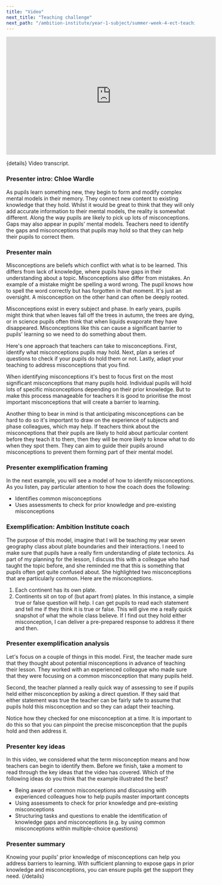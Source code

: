 ```yaml
---
title: "Video"
next_title: "Teaching challenge"
next_path: "/ambition-institute/year-1-subject/summer-week-4-ect-teaching-challenge"
---
```


<iframe width="560"
    height="315"
    src="https://www.youtube.com/embed/yYQAvRdSSas"
    title="YouTube video player"
    frameborder="0"
    allow="accelerometer; autoplay; clipboard-write; encrypted-media; gyroscope; picture-in-picture; web-share" allowfullscreen></iframe>

{details}
Video transcript.

### Presenter intro: Chloe Wardle

As pupils learn something new, they begin to form and modify complex mental models
in their memory. They connect new content to existing knowledge that they hold. Whilst
it would be great to think that they will only add accurate information to their
mental models, the reality is somewhat different. Along the way pupils are likely
to pick up lots of misconceptions. Gaps may also appear in pupils' mental models.
Teachers need to identify the gaps and misconceptions that pupils may hold so that
they can help their pupils to correct them.

### Presenter main

Misconceptions are beliefs which conflict with what is to be learned. This differs
from lack of knowledge, where pupils have gaps in their understanding about a topic.
Misconceptions also differ from mistakes. An example of a mistake might be spelling
a word wrong. The pupil knows how to spell the word correctly but has forgotten in
that moment. It's just an oversight. A misconception on the other hand can often
be deeply rooted.

Misconceptions exist in every subject and phase. In early years, pupils might think that when leaves fall off the trees in autumn, the trees are dying, or in science pupils often think that when liquids evaporate they have disappeared. Misconceptions like this can cause a significant barrier to pupils' learning so we need to do something about them.

Here's one approach that teachers can take to misconceptions. First, identify what misconceptions pupils may hold. Next, plan a series of questions to check if your pupils do hold them or not. Lastly, adapt your teaching to address misconceptions that you find.

When identifying misconceptions it's best to focus first on the most significant misconceptions that many pupils hold. Individual pupils will hold lots of specific misconceptions depending on their prior knowledge. But to make this process manageable for teachers it is good to prioritise the most important misconceptions that will create a barrier to learning.

Another thing to bear in mind is that anticipating misconceptions can be hard to do so it's important to draw on the experience of subjects and phase colleagues, which may help. If teachers think about the misconceptions that their pupils are likely to hold about particular content before they teach it to them, then they will be more likely to know what to do when they spot them. They can aim to guide their pupils around misconceptions to prevent them forming part of their mental model.

### Presenter exemplification framing

In the next example, you will see a model of how to identify misconceptions. As you
listen, pay particular attention to how the coach does the following:

- Identifies common misconceptions
- Uses assessments to check for prior knowledge and pre-existing misconceptions

### Exemplification: Ambition Institute coach

The purpose of this model, imagine that I will be teaching my year seven
geography class about plate boundaries and their interactions. I need to make
sure that pupils have a really firm understanding of plate tectonics. As part of
my planning for the lesson, I discuss this with a colleague who had taught the
topic before, and she reminded me that this is something that pupils often get
quite confused about. She highlighted two misconceptions that are particularly
common. Here are the misconceptions.

1. Each continent has its own plate.
2. Continents sit on top of (but apart from) plates.
   In this instance, a simple true or false question will help. I can get pupils to
   read each statement and tell me if they think it is true or false. This will
   give me a really quick snapshot of what the whole class believe. If I find out
   they hold either misconception, I can deliver a pre-prepared response to address
   it there and then.

### Presenter exemplification analysis

Let's focus on a couple of things in this model. First, the teacher made sure
that they thought about potential misconceptions in advance of teaching their
lesson. They worked with an experienced colleague who made sure that they were
focusing on a common misconception that many pupils held.

Second, the teacher planned a really quick way of assessing to see if pupils held either misconception by asking a direct question. If they said that either statement was true the teacher can be fairly safe to assume that pupils hold this misconception and so they can adapt their teaching.

Notice how they checked for one misconception at a time. It is important to do this so that you can pinpoint the precise misconception that the pupils hold and then address it.

### Presenter key ideas

In this video, we considered what the term misconception means and how teachers can
begin to identify them. Before we finish, take a moment to read through the key ideas
that the video has covered. Which of the following ideas do you think that the example
illustrated the best?

- Being aware of common misconceptions and discussing with experienced colleagues how to help pupils master important concepts
- Using assessments to check for prior knowledge and pre-existing misconceptions
- Structuring tasks and questions to enable the identification of knowledge gaps and misconceptions (e.g. by using common misconceptions within multiple-choice questions)

### Presenter summary

Knowing your pupils' prior knowledge of misconceptions can help you address
barriers to learning. With sufficient planning to expose gaps in prior knowledge
and misconceptions, you can ensure pupils get the support they need.
{/details}
